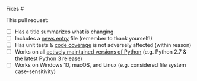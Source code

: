 Fixes #

This pull request:
- [ ] Has a title summarizes what is changing
- [ ] Includes a [news entry](https://github.com/Microsoft/vscode-python/tree/master/news) file (remember to thank yourself!)
- [ ] Has unit tests & [code coverage](https://codecov.io/gh/Microsoft/vscode-python) is not adversely affected (within reason)
- [ ] Works on all [actively maintained versions of Python](https://devguide.python.org/#status-of-python-branches) (e.g. Python 2.7 & the latest Python 3 release)
- [ ] Works on Windows 10, macOS, and Linux (e.g. considered file system case-sensitivity)

